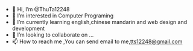- 👋 Hi, I’m @ThuTa12248
- 👀 I’m interested in Computer Programing 
- 🌱 I’m currently learning english,chinese mandarin and web design and development
- 💞️ I’m looking to collaborate on ...
- 📫 How to reach me ,You can send email to me,tts12248@gmail.com

<!---
ThuTa12248/ThuTa12248 is a ✨ special ✨ repository because its `README.md` (this file) appears on your GitHub profile.
You can click the Preview link to take a look at your changes.
--->
